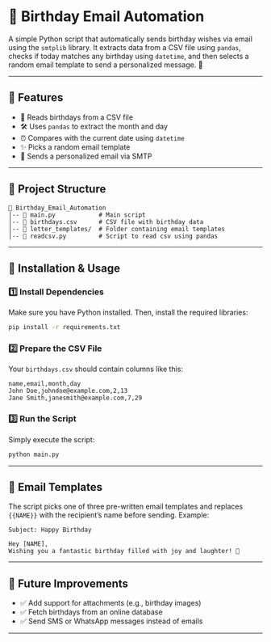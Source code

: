 # 🎉 Birthday Email Automation

A simple Python script that automatically sends birthday wishes via email using the `smtplib` library. It extracts data from a CSV file using `pandas`, checks if today matches any birthday using `datetime`, and then selects a random email template to send a personalized message. 🎂

---

## 🚀 Features
- 📅 Reads birthdays from a CSV file
- 🛠 Uses `pandas` to extract the month and day
- ⏰ Compares with the current date using `datetime`
- ✨ Picks a random email template
- 📩 Sends a personalized email via SMTP

---

## 📂 Project Structure
```
📁 Birthday_Email_Automation
│-- 📄 main.py            # Main script
│-- 📄 birthdays.csv      # CSV file with birthday data
│-- 📄 letter_templates/  # Folder containing email templates
│-- 📄 readcsv.py         # Script to read csv using pandas
```

---

## 🔧 Installation & Usage
### 1️⃣ Install Dependencies
Make sure you have Python installed. Then, install the required libraries:
```bash
pip install -r requirements.txt
```

### 2️⃣ Prepare the CSV File
Your `birthdays.csv` should contain columns like this:
```csv
name,email,month,day
John Doe,johndoe@example.com,2,13
Jane Smith,janesmith@example.com,7,29
```

### 3️⃣ Run the Script
Simply execute the script:
```bash
python main.py
```

---

## 📧 Email Templates
The script picks one of three pre-written email templates and replaces `{{NAME}}` with the recipient’s name before sending.
Example:
```
Subject: Happy Birthday 

Hey [NAME],
Wishing you a fantastic birthday filled with joy and laughter! 🥳

```

---

## 🎯 Future Improvements
- ✅ Add support for attachments (e.g., birthday images)
- ✅ Fetch birthdays from an online database
- ✅ Send SMS or WhatsApp messages instead of emails

---
